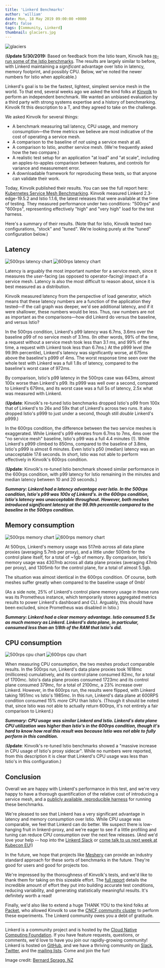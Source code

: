 ```yaml
---
title: 'Linkerd Benchmarks'
author: 'william'
date: Mon, 18 May 2019 09:00:00 +0000
draft: false
tags: [Community, Linkerd]
thumbnail: glaciers.jpg
---
```


![glaciers](/uploads/glaciers.jpg)

(**Update 5/30/2019:** Based on feedback from the Istio team, Kinvolk has
[re-run some of the Istio
benchmarks](https://github.com/kinvolk/service-mesh-benchmark/issues/5#issuecomment-496482381).
The results are largely similar to before, with Linkerd maintaining a
*significant* advantage over Istio in latency, memory footprint, and possibly
CPU. Below, we've noted the newer numbers for Istio when applicable.)

Linkerd's goal is to be the fastest, lightest, simplest service mesh in the
world. To that end, several weeks ago we asked the kind folks at
[Kinvolk](https://kinvolk.io/) to perform an independent benchmark. We wanted
an unbiased evaluation by a third party with strong systems expertise and a
history of benchmarking. Kinvolk fit this description to a T, and they agreed
to take on the challenge.

We asked Kinvolk for several things:

* A benchmark measuring tail latency, CPU usage, and memory consumption—the
  three metrics we believe are most indicative of the cost of operating a
  service mesh.
* A comparison to the baseline of _not_ using a service mesh at all.
* A comparison to Istio, another service mesh. (We're frequently asked how
  the two compare.)
* A realistic test setup for an application "at load" and "at scale",
  including an apples-to-apples comparison between features, and controls for
  variance and measurement error.
* A downloadable framework for reproducing these tests, so that anyone can
  validate their work.

Today, Kinvolk published their results. You can see the full report here:
[Kubernetes Service Mesh
Benchmarking](https://kinvolk.io/blog/2019/05/kubernetes-service-mesh-benchmarking/).
Kinvolk measured Linkerd 2.3-edge-19.5.2 and Istio 1.1.6, the latest releases
that were available at the time of testing. They measured performance under two
conditions: "500rps" and "600rps", representing effectively "high" and "very
high" load for the test harness.

Here's a summary of their results. (Note that for Istio, Kinvolk tested two
configurations, "stock" and "tuned". We're looking purely at the "tuned"
configuration below.)

## Latency

![500rps latency chart](/uploads/benchmarks/500rps-latency.png)
![600rps latency chart](/uploads/benchmarks/600rps-latency.png)

Latency is arguably the most important number for a service mesh, since it
measures the _user_-facing (as opposed to operator-facing) impact of a service
mesh. Latency is also the most difficult to reason about, since it is best
measured as a distribution.

Kinvolk measured latency from the perspective of load generator, which means
that these latency numbers are a function of the application they tested—if the
call graph was deeper, we'd see additional latency, and if it were shallower,
these numbers would be less. Thus, raw numbers are not as important as the
comparisons—how did Linkerd do versus the baseline, and versus Istio?

In the 500rps condition, Linkerd's p99 latency was 6.7ms, 3.6ms over the
baseline p99 of no service mesh of 3.1ms. (In other words, 99% of the time, a
request without a service mesh took less than 3.1 ms, and 99% of the time, a
request with Linkerd took less than 6.7ms.) At the p999 level (the 99.9th
percentile), Linkerd's latency was significantly worse, at 675ms above the
baseline's p999 of 4ms. The worst response time seen over the whole test with
Linkerd was a full 1.8s of latency, compared to the baseline's worst case of
972ms.

By comparison, Istio's p99 latency in the 500rps case was 643ms, almost 100x
worse than Linkerd's p99. Its p999 was well over a second, compared to
Linkerd's 679ms, and its worst case was a full 5s of latency, 2.5x what was
measured with Linkerd.

(**Update**: Kinvolk's re-tuned Istio benchmarks dropped Istio's p99 from 100x
that of Linkerd's to 26x and 59x that of Linkerd's across two runs. It also
dropped Istio's p999 to just under a second, though still *double* Linkerd's
p999.)

In the 600rps condition, the difference between the two service meshes is
exaggerated. While Linkerd's p99 elevates from 6.7ms to 7ms, 4ms over the "no
service mesh" baseline, Istio's p99 was a full 4.4 minutes (!). While Linkerd's
p999 climbed to 850ms, compared to the baseline of 3.8ms, Istio's p999 is
almost 6 minutes. Even Istio's p50 (median) latency was an unacceptable 17.6
seconds. In short, Istio was not able to perform effectively in Kinvolk's
600rps condition.

(**Update**: Kinvolk's re-tuned Istio benchmark showed similar performance in
the 600rps condition, with p99 latency for Istio remaining in the minutes and
median latency between 10 and 20 seconds.)

**_Summary: Linkerd had a latency advantage over Istio. In the 500rps
condition, Istio's p99 was 100x of Linkerd's. in the 600rps condition, Istio's
latency was unacceptable throughout. However, both meshes introduced
significant latency at the 99.9th percentile compared to the baseline in the
500rps condition._**

## Memory consumption

![500rps memory chart](/uploads/benchmarks/500rps-memory_usage.png)
![600rps memory chart](/uploads/benchmarks/600rps-memory_usage.png)

At 500rps, Linkerd's memory usage was 517mb across all data plane proxies
(averaging 5.7mb per proxy), and a little under 500mb for the control plane
itself, for a total of ~1gb of memory. By comparison, Istio's memory usage was
4307mb across all data plane proxies (averaging 47mb per proxy), and 1305mb for
the control plane, for a total of almost 5.5gb.

The situation was almost identical in the 600rps condition. Of course, both
meshes suffer greatly when compared to the baseline usage of 0mb!

(As a side note, 25% of Linkerd's control plane memory usage in these runs was
its Prometheus instance, which temporarily stores aggregated metrics results to
power Linkerd's dashboard and CLI. Arguably, this should have been excluded,
since Prometheus was disabled in Istio.)

**_Summary: Linkerd had a clear memory advantage. Istio consumed 5.5x as much
memory as Linkerd. Linkerd's data plane, in particular, consumed less than an
1/8th of the RAM that Istio's did._**

## CPU consumption

![500rps cpu chart](/uploads/benchmarks/500rps-cpu_utilization.png)
![600rps cpu chart](/uploads/benchmarks/600rps-cpu_utilization.png)

When measuring CPU consumption, the two meshes product comparable results. In
the 500rps run, Linkerd's data plane proxies took 1618mc (millicores)
cumulatively, and its control plane consumed 82mc, for a total of 1700mc.
Istio's data plane proxies consumed 1723mc and its control plane consumed
379mc, for a total of 2100mc, a 23% increase over Linkerd. However, in the
600rps run, the results were flipped, with Linkerd taking 1951mc vs Istio's
1985mc. In this run, Linkerd's data plane at 600RPS condition consumed 15%
_more_ CPU than Istio's. (Though it should be noted that, since Istio was not
able to actually return 600rps, it's not entirely a fair comparison to
Linkerd.)

**_Summary: CPU usage was similar Linkerd and Istio. Linkerd's data plane CPU
utilization was higher than Istio's in the 600rps condition, though it's hard
to know how real this result was because Istio was not able to fully perform in
this condition._**

(**Update**: Kinvolk's re-tuned Istio benchmarks showed a "massive increase in
CPU usage of Istio's proxy sidecar". While no numbers were reported, from this
description it is clear that Linkerd's CPU usage was less than Istio's in this
configuration.)

## Conclusion

Overall we are happy with Linkerd's performance in this test, and we're very
happy to have a thorough quantification of the relative cost of introducing a
service mesh, and a [publicly available, reproducible
harness](https://github.com/kinvolk/service-mesh-benchmark) for running these
benchmarks.

We're pleased to see that Linkerd has a very significant advantage in latency
and memory consumption over Istio. While CPU usage was comparable, we feel that
Linkerd can do better. We suspect there is low-hanging fruit in linkerd-proxy,
and we're eager to see if a little profiling and tuning can reduce CPU
consumption over the next few releases. (And we'd love your help -- hop into the
[Linkerd Slack](https://slack.linkerd.io) or [come talk to us next week at
Kubecon
EU](https://buoyant.io/2019/04/23/linkerd-community-guide-to-kubecon-eu-2019/)!)

In the future, we hope that projects like [Meshery](https://layer5.io/meshery/)
can provide an industry standard approach for these sorts of benchmarks in the
future. They're good for users and good for projects too.

We're impressed by the thoroughness of Kinvolk's tests, and we'd like to thank
them for taking on this sizeable effort. The [full
report](https://kinvolk.io/blog/2019/05/kubernetes-service-mesh-benchmarking/)
details the incredible amount of effort they put into building accurate test
conditions, reducing variability, and generating statistically meaningful
results. It's definitely worth a read!

Finally, we'd also like to extend a huge THANK YOU to the kind folks at
[Packet](https://www.packet.com/), who allowed Kinvolk to use the [CNCF
community cluster](https://github.com/cncf/cluster) to perform these
experiments. The Linkerd community owes you a debt of gratitude.

---

Linkerd is a community project and is hosted by the [Cloud Native Computing
Foundation](https://cncf.io). If you have feature requests, questions, or
comments, we'd love to have you join our rapidly-growing community! Linkerd is
hosted on [GitHub](https://github.com/linkerd/), and we have a thriving
community on [Slack](https://slack.linkerd.io),
[Twitter](https://twitter.com/linkerd), and the [mailing
lists](https://linkerd.io/2/get-involved/). Come and join the fun!

Image credit: [Bernard Spragg. NZ](https://www.flickr.com/photos/volvob12b/)
